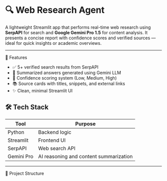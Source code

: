 # 🔍 Web Research Agent

A lightweight Streamlit app that performs real-time web research using **SerpAPI** for search and **Google Gemini Pro 1.5** for content analysis. It presents a concise report with confidence scores and verified sources — ideal for quick insights or academic overviews.

---

 📌 Features

- ✅ 5+ verified search results from SerpAPI  
- 🧠 Summarized answers generated using Gemini LLM  
- 🎯 Confidence scoring system (Low, Medium, High)  
- 📚 Source cards with titles, snippets, and external links  
- ✨ Clean, minimal Streamlit UI  



## 🛠️ Tech Stack

| Tool         | Purpose                         |
|--------------|---------------------------------|
| Python       | Backend logic                   |
| Streamlit    | Frontend UI                     |
| SerpAPI      | Web search API                  |
| Gemini Pro   | AI reasoning and content summarization |

---

 📂 Project Structure

